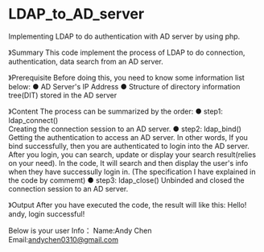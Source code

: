 # LDAP_to_AD_server
Implementing LDAP to do authentication with AD server by using php.

》Summary
  This code implement the process of LDAP to do connection, authentication, data search from an AD server.

》Prerequisite
  Before doing this, you need to know some information list below:
  ● AD Server's IP Address
  ● Structure of directory information tree(DIT) stored in the AD server

》Content
  The process can be summarized by the order:
  ● step1: ldap_connect()<br/>
           Creating the connection session to an AD server.
  ● step2: ldap_bind()<br/>
           Getting the authentication to access an AD server. 
           In other words, If you bind successfully, then you are authenticated to login into the AD server.
           After you login, you can search, update or display your search result(relies on your need).
           In the code, It will search and then display the user's info when they have successully login in.
           (The specification I have explained in the code by commemt)
  ● step3: ldap_close()
           Unbinded and closed the connection session to an AD server.

》Output
  After you have executed the code, the result will like this:
  Hello! andy, login successful!

  Below is your user Info：
  Name:Andy Chen
  Email:andychen0310@gmail.com
